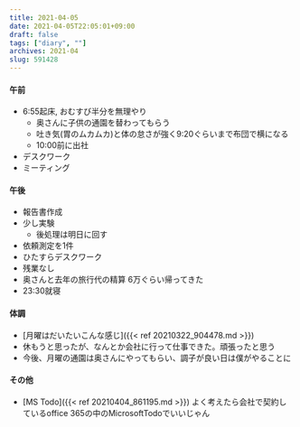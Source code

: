 ```yaml
---
title: 2021-04-05
date: 2021-04-05T22:05:01+09:00
draft: false
tags: ["diary", ""]
archives: 2021-04
slug: 591428
---
```

#### 午前
- 6:55起床, おむすび半分を無理やり
  - 奥さんに子供の通園を替わってもらう
  - 吐き気(胃のムカムカ)と体の怠さが強く9:20ぐらいまで布団で横になる
  - 10:00前に出社
- デスクワーク
- ミーティング
#### 午後
- 報告書作成
- 少し実験
  - 後処理は明日に回す
- 依頼測定を1件
- ひたすらデスクワーク
- 残業なし
- 奥さんと去年の旅行代の精算 6万ぐらい帰ってきた
- 23:30就寝
#### 体調
- [月曜はだいたいこんな感じ]({{< ref 20210322_904478.md >}})
- 休もうと思ったが、なんとか会社に行って仕事できた。頑張ったと思う
- 今後、月曜の通園は奥さんにやってもらい、調子が良い日は僕がやることに
#### その他
- [MS Todo]({{< ref 20210404_861195.md >}})
よく考えたら会社で契約しているoffice 365の中のMicrosoftTodoでいいじゃん